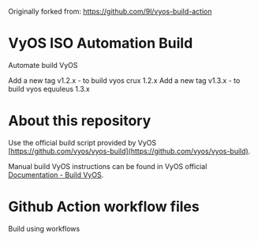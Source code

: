 Originally forked from: https://github.com/9l/vyos-build-action

# VyOS ISO Automation Build

Automate build VyOS

Add a new tag v1.2.x - to build vyos crux 1.2.x
Add a new tag v1.3.x - to build vyos equuleus 1.3.x 

# About this repository

Use the official build script provided by VyOS [https://github.com/vyos/vyos-build](https://github.com/vyos/vyos-build).

Manual build VyOS instructions can be found in VyOS official [Documentation - Build VyOS](https://docs.vyos.io/en/latest/contributing/build-vyos.html).

# Github Action workflow files
Build using workflows
